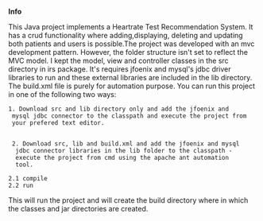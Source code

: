 **Info**

This Java project implements a Heartrate Test Recommendation System. It has a crud functionality where adding,displaying, deleting and updating both patients and users is possible.The project was developed with an mvc development pattern. However, the folder structure isn't set to reflect the MVC model. I kept the model, view and controller classes in the src directory in irs package. It's requires jfoenix and mysql's jdbc driver libraries to run and these external libraries are included in the lib directory. The build.xml file is purely for automation purpose. You can run this project in one of the following two ways:     

``` 
1. Download src and lib directory only and add the jfoenix and
 mysql jdbc connector to the classpath and execute the project from
 your prefered text editor.
 
```



     2. Download src, lib and build.xml and add the jfoenix and mysql
      jdbc connector libraries in the lib folder to the classpath - 
      execute the project from cmd using the apache ant automation
      tool.  

```1.
2.1 compile
2.2 run
```

This will run the project and will create the build directory where in which the classes and jar directories are created.
